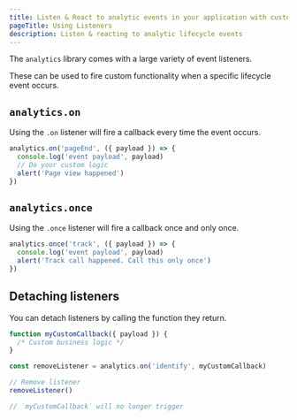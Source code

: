 ```yaml
---
title: Listen & React to analytic events in your application with custom listeners
pageTitle: Using Listeners
description: Listen & reacting to analytic lifecycle events
---
```


The `analytics` library comes with a large variety of event listeners.

These can be used to fire custom functionality when a specific lifecycle event occurs.

## `analytics.on`

Using the `.on` listener will fire a callback every time the event occurs.

```js
analytics.on('pageEnd', ({ payload }) => {
  console.log('event payload', payload)
  // Do your custom logic
  alert('Page view happened')
})
```


## `analytics.once`

Using the `.once` listener will fire a callback once and only once.

```js
analytics.once('track', ({ payload }) => {
  console.log('event payload', payload)
  alert('Track call happened. Call this only once')
})
```

## Detaching listeners

You can detach listeners by calling the function they return.


```js
function myCustomCallback({ payload }) {
  /* Custom business logic */
}

const removeListener = analytics.on('identify', myCustomCallback)

// Remove listener
removeListener()

// `myCustomCallback` will no longer trigger
```

